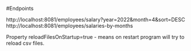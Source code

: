 #Endpoints

http://localhost:8081/employees/salary?year=2022&month=4&sort=DESC
http://localhost:8081/employees/salaries-by-months

Property reloadFilesOnStartup=true - means on restart program 
will try to reload csv files.